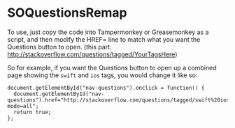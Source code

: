 # SOQuestionsRemap

To use, just copy the code into Tampermonkey or Greasemonkey as a script, and then modify the HREF= line to match what you want the Questions button to open.  (this part: http://stackoverflow.com/questions/tagged/YourTagsHere)

So for example, if you want the Questions button to open up a combined page showing the `swift` and `ios` tags, you would change it like so:

    document.getElementById("nav-questions").onclick = function() {
      document.getElementById("nav-questions").href="http://stackoverflow.com/questions/tagged/swift%20ios?mode=all";
      return true;
    };
    
